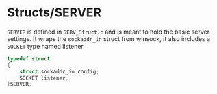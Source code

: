 # Structs/SERVER
`SERVER` is defined in `SERV_Struct.c` and is meant to hold the basic server settings. It wraps the  `sockaddr_in` struct from winsock, it also includes a `SOCKET` type named listener.

```c
typedef struct
{
	struct sockaddr_in config;
	SOCKET listener;
}SERVER;
```